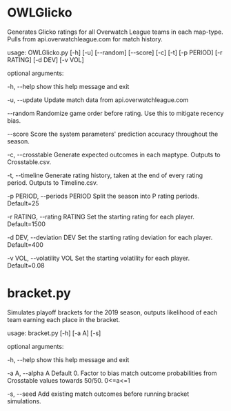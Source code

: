 # OWLGlicko

Generates Glicko ratings for all Overwatch League teams in each map-type. Pulls from api.overwatchleague.com for match history.

usage: OWLGlicko.py [-h] [-u] [--random] [--score] [-c] [-t] [-p PERIOD]
                    [-r RATING] [-d DEV] [-v VOL]

optional arguments:
  
  -h, --help            show this help message and exit
  
  -u, --update          Update match data from api.overwatchleague.com
  
  --random              Randomize game order before rating. Use this to mitigate recency bias.
  
  --score               Score the system parameters' prediction accuracy
                        throughout the season.
  
  -c, --crosstable      Generate expected outcomes in each maptype. Outputs to
                        Crosstable.csv.
  
  -t, --timeline        Generate rating history, taken at the end of every
                        rating period. Outputs to Timeline.csv.
  
  -p PERIOD, --periods PERIOD
                        Split the season into P rating periods. Default=25
  
  -r RATING, --rating RATING
                        Set the starting rating for each player. Default=1500
  
  -d DEV, --deviation DEV
                        Set the starting rating deviation for each player.
                        Default=400
  
  -v VOL, --volatility VOL
                        Set the starting volatility for each player.
                        Default=0.08

# bracket.py

Simulates playoff brackets for the 2019 season, outputs likelihood of each team earning each place in the bracket.

usage: bracket.py [-h] [-a A] [-s]

optional arguments:
  
  -h, --help       show this help message and exit

  -a A, --alpha A  Default 0. Factor to bias match outcome probabilities from
                   Crosstable values towards 50/50. 0<=a<=1
  
  -s, --seed       Add existing match outcomes before running bracket
                   simulations.
